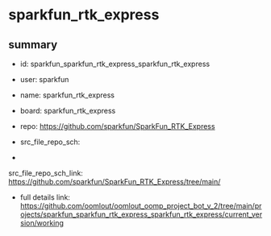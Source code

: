 # sparkfun_rtk_express
 
## summary 
* id: sparkfun_sparkfun_rtk_express_sparkfun_rtk_express
* user: sparkfun
* name: sparkfun_rtk_express
* board: sparkfun_rtk_express
* repo: https://github.com/sparkfun/SparkFun_RTK_Express



* src_file_repo_sch: 
*
 src_file_repo_sch_link: https://github.com/sparkfun/SparkFun_RTK_Express/tree/main/
* full details link: https://github.com/oomlout/oomlout_oomp_project_bot_v_2/tree/main/projects/sparkfun_sparkfun_rtk_express_sparkfun_rtk_express/current_version/working  






